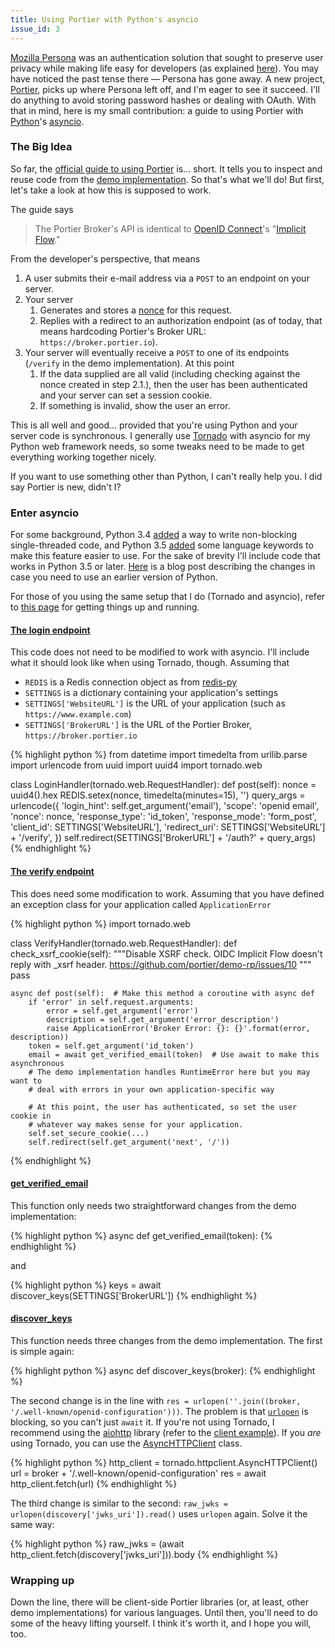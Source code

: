 ```yaml
---
title: Using Portier with Python's asyncio
issue_id: 3
---
```


[Mozilla Persona][mzp] was an authentication solution that sought to preserve
user privacy while making life easy for developers (as explained [here][det]).
You may have noticed the past tense there &mdash; Persona has gone away. A new
project, [Portier][prt], picks up where Persona left off, and I'm eager to see
it succeed. I'll do anything to avoid storing password hashes or dealing with
OAuth. With that in mind, here is my small contribution: a guide to using
Portier with [Python][pth]'s [asyncio][aio].

### The Big Idea

So far, the [official guide to using Portier][gde] is... short. It tells you to
inspect and reuse code from the [demo implementation][dmo]. So that's what
we'll do! But first, let's take a look at how this is supposed to work.

The guide says

>The Portier Broker's API is identical to [OpenID Connect][oidc]'s "[Implicit
>Flow][flo]."

From the developer's perspective, that means

1. A user submits their e-mail address via a `POST` to an endpoint on your
server.
2. Your server
    1. Generates and stores a [nonce][nce] for this request.
    2. Replies with a redirect to an authorization endpoint (as of today, that
    means hardcoding Portier's Broker URL: `https://broker.portier.io`).
3. Your server will eventually receive a `POST` to one of its endpoints
(`/verify` in the demo implementation). At this point
    1. If the data supplied are all valid (including checking against the nonce
    created in step 2.1.), then the user has been authenticated and your server
    can set a session cookie.
    2. If something is invalid, show the user an error.

This is all well and good... provided that you're using Python and your server
code is synchronous. I generally use [Tornado][tdo] with asyncio for my Python
web framework needs, so some tweaks need to be made to get everything working
together nicely.

If you want to use something other than Python, I can't really help
you. I did say Portier is new, didn't I?

### Enter asyncio

For some background, Python 3.4 [added][3.4] a way to write non-blocking
single-threaded code, and Python 3.5 [added][3.5] some language keywords to
make this feature easier to use. For the sake of brevity I'll include code that
works in Python 3.5 or later. [Here][snk] is a blog post describing the
changes in case you need to use an earlier version of Python.

For those of you using the same setup that I do (Tornado and asyncio), refer to
[this page][tas] for getting things up and running.

#### [The login endpoint][lgn]

This code does not need to be modified to work with asyncio. I'll include what
it should look like when using Tornado, though. Assuming that

- `REDIS` is a Redis connection object as from [redis-py][rds]
- `SETTINGS` is a dictionary containing your application's settings
- `SETTINGS['WebsiteURL']` is the URL of your application (such as
`https://www.example.com`)
- `SETTINGS['BrokerURL']` is the URL of the Portier Broker,
`https://broker.portier.io`

{% highlight python %}
from datetime import timedelta
from urllib.parse import urlencode
from uuid import uuid4
import tornado.web

class LoginHandler(tornado.web.RequestHandler):
    def post(self):
        nonce = uuid4().hex
        REDIS.setex(nonce, timedelta(minutes=15), '')
        query_args = urlencode({
            'login_hint': self.get_argument('email'),
            'scope': 'openid email',
            'nonce': nonce,
            'response_type': 'id_token',
            'response_mode': 'form_post',
            'client_id': SETTINGS['WebsiteURL'],
            'redirect_uri': SETTINGS['WebsiteURL'] + '/verify',
        })
        self.redirect(SETTINGS['BrokerURL'] + '/auth?' + query_args)
{% endhighlight %}

#### [The verify endpoint][ver]
 
This does need some modification to work. Assuming that you have defined an
exception class for your application called `ApplicationError`

{% highlight python %}
import tornado.web

class VerifyHandler(tornado.web.RequestHandler):
    def check_xsrf_cookie(self):
        """Disable XSRF check.
        OIDC Implicit Flow doesn't reply with _xsrf header.
        https://github.com/portier/demo-rp/issues/10
        """
        pass

    async def post(self):  # Make this method a coroutine with async def
        if 'error' in self.request.arguments:
            error = self.get_argument('error')
            description = self.get_argument('error_description')
            raise ApplicationError('Broker Error: {}: {}'.format(error, description))
        token = self.get_argument('id_token')
        email = await get_verified_email(token)  # Use await to make this asynchronous
        # The demo implementation handles RuntimeError here but you may want to
        # deal with errors in your own application-specific way

        # At this point, the user has authenticated, so set the user cookie in
        # whatever way makes sense for your application.
        self.set_secure_cookie(...)
        self.redirect(self.get_argument('next', '/'))
{% endhighlight %}

#### [get_verified_email][gve]

This function only needs two straightforward changes from the demo
implementation:

{% highlight python %}
async def get_verified_email(token):
{% endhighlight %}

and

{% highlight python %}
keys = await discover_keys(SETTINGS['BrokerURL'])
{% endhighlight %}

#### [discover_keys][dis]

This function needs three changes from the demo implementation. The first is
simple again:

{% highlight python %}
async def discover_keys(broker):
{% endhighlight %}

The second change is in the line with `res = urlopen(''.join((broker,
'/.well-known/openid-configuration')))`. The problem is that [`urlopen`][uop] is
blocking, so you can't just `await` it. If you're not using Tornado, I
recommend using the [aiohttp][aih] library (refer to the
[client example][cex]). If you *are* using Tornado, you can use the
[AsyncHTTPClient][ahc] class.

{% highlight python %}
http_client = tornado.httpclient.AsyncHTTPClient()
url = broker + '/.well-known/openid-configuration'
res = await http_client.fetch(url)
{% endhighlight %}

The third change is similar to the second: `raw_jwks =
urlopen(discovery['jwks_uri']).read()` uses `urlopen` again. Solve it the same
way:

{% highlight python %}
raw_jwks = (await http_client.fetch(discovery['jwks_uri'])).body
{% endhighlight %}

### Wrapping up

Down the line, there will be client-side Portier libraries (or, at least, other
demo implementations) for various languages. Until then, you'll need to do some
of the heavy lifting yourself. I think it's worth it, and I hope you will, too.

[mzp]: https://en.wikipedia.org/wiki/Mozilla_Persona
[det]: https://developer.mozilla.org/en-US/Persona/Why_Persona
[prt]: https://portier.github.io/
[pth]: https://www.python.org/
[aio]: https://docs.python.org/3/library/asyncio.html
[gde]: https://github.com/portier/portier.github.io/blob/3a46c2f21ac3b748ec78ca9ac4099b073446cdc7/Using.md
[dmo]: https://github.com/portier/demo-rp/blob/6aee99fe126eceda527cae1f6da3f02a68401b6e/server.py
[oidc]: http://openid.net/specs/openid-connect-core-1_0.html
[flo]: http://openid.net/specs/openid-connect-core-1_0.html#ImplicitFlowAuth
[nce]: https://en.wikipedia.org/wiki/Cryptographic_nonce
[tdo]: http://www.tornadoweb.org/en/stable/
[3.4]: https://docs.python.org/3/whatsnew/3.4.html#whatsnew-asyncio
[3.5]: https://docs.python.org/3/whatsnew/3.5.html#pep-492-coroutines-with-async-and-await-syntax
[snk]: https://snarky.ca/how-the-heck-does-async-await-work-in-python-3-5/#goingfromyieldfromtoawaitinpython35
[lgn]: https://github.com/portier/demo-rp/blob/6aee99fe126eceda527cae1f6da3f02a68401b6e/server.py#L69-L103
[rds]: https://github.com/andymccurdy/redis-py
[tas]: http://www.tornadoweb.org/en/stable/asyncio.html
[ver]: https://github.com/portier/demo-rp/blob/6aee99fe126eceda527cae1f6da3f02a68401b6e/server.py#L112-L151
[gve]: https://github.com/portier/demo-rp/blob/6aee99fe126eceda527cae1f6da3f02a68401b6e/server.py#L240-L296
[dis]: https://github.com/portier/demo-rp/blob/6aee99fe126eceda527cae1f6da3f02a68401b6e/server.py#L187-L230
[uop]: https://docs.python.org/3/library/urllib.request.html#urllib.request.urlopen
[aih]: https://aiohttp.readthedocs.io/
[cex]: https://aiohttp.readthedocs.io/en/stable/#getting-started
[ahc]: http://www.tornadoweb.org/en/stable/httpclient.html#tornado.httpclient.AsyncHTTPClient

